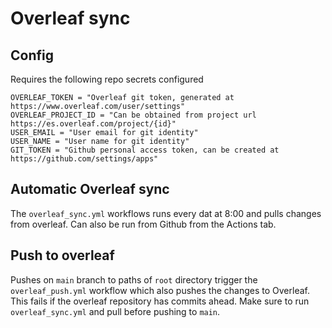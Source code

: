# Overleaf sync



## Config

Requires the following repo secrets configured
```
OVERLEAF_TOKEN = "Overleaf git token, generated at https://www.overleaf.com/user/settings"
OVERLEAF_PROJECT_ID = "Can be obtained from project url https://es.overleaf.com/project/{id}"
USER_EMAIL = "User email for git identity"
USER_NAME = "User name for git identity"
GIT_TOKEN = "Github personal access token, can be created at https://github.com/settings/apps"
```

## Automatic Overleaf sync

The `overleaf_sync.yml` workflows runs every dat at 8:00 and pulls changes from overleaf. Can also be run from Github from the Actions tab.

## Push to overleaf

Pushes on `main` branch to paths of `root` directory trigger the `overleaf_push.yml` workflow which also pushes the changes to Overleaf. This fails if the overleaf repository has commits ahead. Make sure to run `overleaf_sync.yml` and pull before pushing to `main`.
